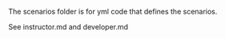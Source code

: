 The scenarios folder is for yml code that defines the scenarios.

See instructor.md and developer.md
